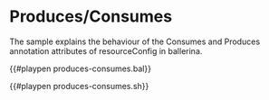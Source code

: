 # Produces/Consumes

The sample explains the behaviour of the Consumes and Produces annotation attributes of resourceConfig in ballerina.

{{#playpen produces-consumes.bal}}

{{#playpen produces-consumes.sh}}
